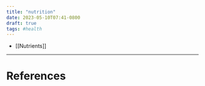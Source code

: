 ```yaml
---
title: "nutrition"
date: 2023-05-10T07:41-0800
draft: true
tags: #health
---
```


- [[Nutrients]]

---
# References
